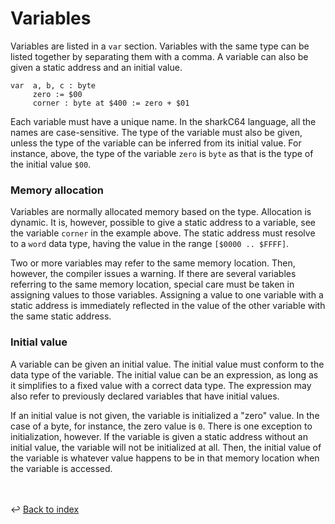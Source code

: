 # Variables
Variables are listed in a `var` section. Variables with the same type can
be listed together by separating them with a comma.
A variable can also be given a static address and an initial value.
```
var  a, b, c : byte
     zero := $00
     corner : byte at $400 := zero + $01
```

Each variable must have a unique name. In the sharkC64 language, all the names are case-sensitive.
The type of the variable must also be given, unless the type of the variable 
can be inferred from its initial value. For instance, above, the type of the
variable `zero` is `byte` as that is the type of the initial value `$00`.


### Memory allocation
Variables are normally allocated memory based on the type. Allocation is dynamic.
It is, however, possible to give a static address to a variable,
see the variable `corner` in the example above.
The static address must resolve to a `word` data type, having the value in the range `[$0000 .. $FFFF]`.

Two or more variables may refer to the same memory location. Then, however, the compiler issues a warning.
If there are several variables referring to the same memory location,
special care must be taken in assigning values to those variables.
Assigning a value to one variable with a static address is immediately reflected
in the value of the other variable with the same static address.


### Initial value
A variable can be given an initial value. The initial value must conform to
the data type of the variable. The initial value can be an expression, as long as it
simplifies to a fixed value with a correct data type. The expression may also
refer to previously declared variables that have initial values.

If an initial value is not given, the variable is initialized a "zero" value. 
In the case of a byte, for instance, the zero value is `0`.
There is one exception to initialization, however. If the variable is given 
a static address without an initial value, the variable will not be initialized at all.
Then, the initial value of the variable is whatever value happens to be in that
memory location when the variable is accessed.

<br /><br />
:leftwards_arrow_with_hook: [Back to index](../../index.md)